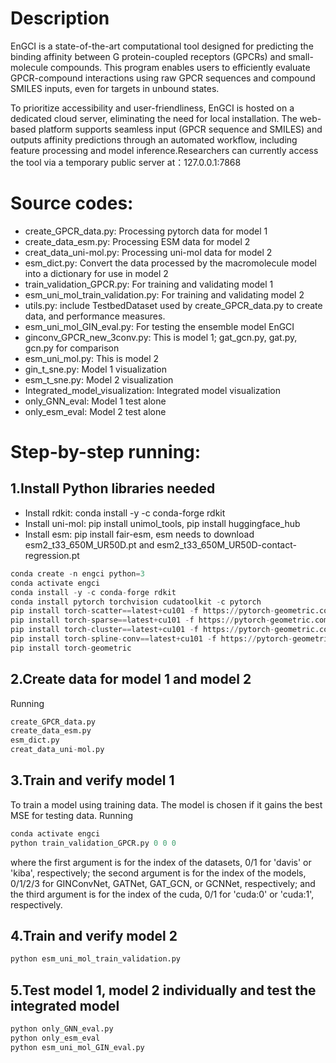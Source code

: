 # Description
EnGCI is a state-of-the-art computational tool designed for predicting the binding affinity between G protein-coupled receptors (GPCRs) and small-molecule compounds. This program enables users to efficiently evaluate GPCR-compound interactions using raw GPCR sequences and compound SMILES inputs, even for targets in unbound states.

To prioritize accessibility and user-friendliness, EnGCI is hosted on a dedicated cloud server, eliminating the need for local installation. The web-based platform supports seamless input (GPCR sequence and SMILES) and outputs affinity predictions through an automated workflow, including feature processing and model inference.Researchers can currently access the tool via a temporary public server at：127.0.0.1:7868

# Source codes:
- create_GPCR_data.py: Processing pytorch data for model 1
- create_data_esm.py: Processing ESM data for model 2
- creat_data_uni-mol.py: Processing uni-mol data for model 2
- esm_dict.py: Convert the data processed by the macromolecule model into a dictionary for use in model 2
- train_validation_GPCR.py: For training and validating model 1
- esm_uni_mol_train_validation.py: For training and validating model 2
- utils.py: include TestbedDataset used by create_GPCR_data.py to create data, and performance measures.
- esm_uni_mol_GIN_eval.py: For testing the ensemble model EnGCI
- ginconv_GPCR_new_3conv.py: This is model 1; gat_gcn.py, gat.py, gcn.py for comparison
- esm_uni_mol.py: This is model 2
- gin_t_sne.py: Model 1 visualization
- esm_t_sne.py: Model 2 visualization
- Integrated_model_visualization: Integrated model visualization
- only_GNN_eval: Model 1 test alone
- only_esm_eval: Model 2 test alone

# Step-by-step running:
##  1.Install Python libraries needed
- Install rdkit: conda install -y -c conda-forge rdkit
- Install uni-mol: pip install unimol_tools, pip install huggingface_hub
- Install esm: pip install fair-esm, esm needs to download esm2_t33_650M_UR50D.pt and esm2_t33_650M_UR50D-contact-regression.pt
```python
conda create -n engci python=3
conda activate engci
conda install -y -c conda-forge rdkit
conda install pytorch torchvision cudatoolkit -c pytorch
pip install torch-scatter==latest+cu101 -f https://pytorch-geometric.com/whl/torch-1.4.0.html
pip install torch-sparse==latest+cu101 -f https://pytorch-geometric.com/whl/torch-1.4.0.html
pip install torch-cluster==latest+cu101 -f https://pytorch-geometric.com/whl/torch-1.4.0.html
pip install torch-spline-conv==latest+cu101 -f https://pytorch-geometric.com/whl/torch-1.4.0.html
pip install torch-geometric
```
## 2.Create data for model 1 and model 2
Running
```python
create_GPCR_data.py
create_data_esm.py
esm_dict.py
creat_data_uni-mol.py
```
## 3.Train and verify model 1
To train a model using training data. The model is chosen if it gains the best MSE for testing data.
Running
```python
conda activate engci
python train_validation_GPCR.py 0 0 0
```
where the first argument is for the index of the datasets, 0/1 for 'davis' or 'kiba', respectively; the second argument is for the index of the models, 0/1/2/3 for GINConvNet, GATNet, GAT_GCN, or GCNNet, respectively; and the third argument is for the index of the cuda, 0/1 for 'cuda:0' or 'cuda:1', respectively.

## 4.Train and verify model 2
```python
python esm_uni_mol_train_validation.py
```
## 5.Test model 1, model 2 individually and test the integrated model
```python
python only_GNN_eval.py
python only_esm_eval
python esm_uni_mol_GIN_eval.py
```
